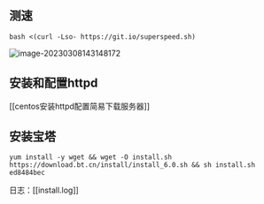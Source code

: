 ## 测速

```
bash <(curl -Lso- https://git.io/superspeed.sh)
```

![image-20230308143148172](https://kiwi4814-1256211473.cos.ap-nanjing.myqcloud.com/img/image-20230308143148172.webp)

## 安装和配置httpd

[[centos安装httpd配置简易下载服务器]]



## 安装宝塔

```
yum install -y wget && wget -O install.sh https://download.bt.cn/install/install_6.0.sh && sh install.sh ed8484bec
```

日志：[[install.log]]
